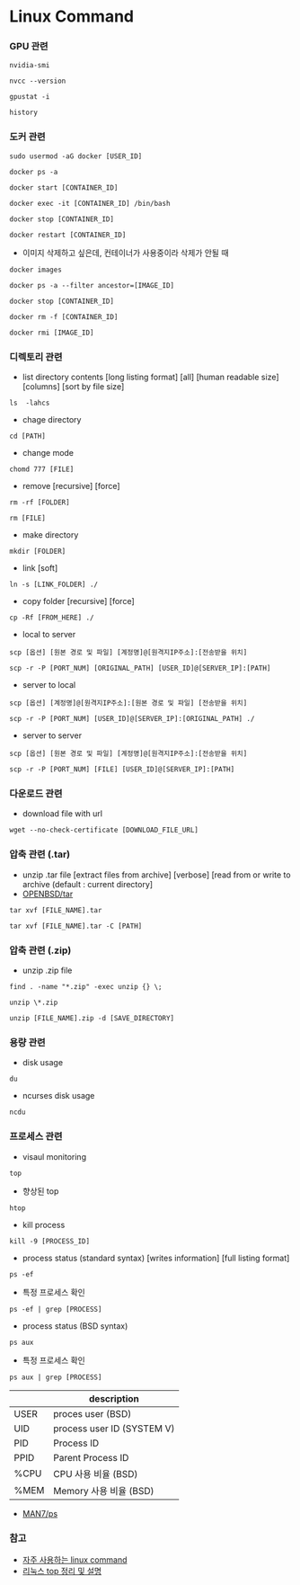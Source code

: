 # Linux Command

### GPU 관련
```
nvidia-smi
```

```
nvcc --version
```

```
gpustat -i
```

```
history
```

### 도커 관련
```
sudo usermod -aG docker [USER_ID]
```

```
docker ps -a
```

```
docker start [CONTAINER_ID]
```

```
docker exec -it [CONTAINER_ID] /bin/bash
```

```
docker stop [CONTAINER_ID]
```

```
docker restart [CONTAINER_ID]
```

- 이미지 삭제하고 싶은데, 컨테이너가 사용중이라 삭제가 안될 때
```
docker images
```
```
docker ps -a --filter ancestor=[IMAGE_ID]
```
```
docker stop [CONTAINER_ID]
```
```
docker rm -f [CONTAINER_ID]
```
```
docker rmi [IMAGE_ID]
```

### 디렉토리 관련
- list directory contents [long listing format] [all] [human readable size] [columns] [sort by file size]
```
ls  -lahcs
```

- chage directory
```
cd [PATH]
```

- change mode
```
chomd 777 [FILE]
```

- remove [recursive] [force]
```
rm -rf [FOLDER]
```

```
rm [FILE]
```

- make directory
```
mkdir [FOLDER]
```

- link [soft]
```
ln -s [LINK_FOLDER] ./
```

- copy folder [recursive] [force]
```
cp -Rf [FROM_HERE] ./
```

- local to server
```
scp [옵션] [원본 경로 및 파일] [계정명]@[원격지IP주소]:[전송받을 위치] 
```
```
scp -r -P [PORT_NUM] [ORIGINAL_PATH] [USER_ID]@[SERVER_IP]:[PATH]
```

- server to local
```
scp [옵션] [계정명]@[원격지IP주소]:[원본 경로 및 파일] [전송받을 위치]
```
```
scp -r -P [PORT_NUM] [USER_ID]@[SERVER_IP]:[ORIGINAL_PATH] ./
```
- server to server
```
scp [옵션] [원본 경로 및 파일] [계정명]@[원격지IP주소]:[전송받을 위치]
```
```
scp -r -P [PORT_NUM] [FILE] [USER_ID]@[SERVER_IP]:[PATH]
```

### 다운로드 관련
- download file with url
```
wget --no-check-certificate [DOWNLOAD_FILE_URL]
```

### 압축 관련 (.tar)

- unzip .tar file [extract files from archive] [verbose] [read from or write to archive (default : current directory]
- [OPENBSD/tar](http://man.openbsd.org/tar)
```
tar xvf [FILE_NAME].tar
```
```
tar xvf [FILE_NAME].tar -C [PATH]
```

### 압축 관련 (.zip)

- unzip .zip file
```
find . -name "*.zip" -exec unzip {} \;
```
```
unzip \*.zip
```
```
unzip [FILE_NAME].zip -d [SAVE_DIRECTORY]
```

### 용량 관련
- disk usage
```
du
```

- ncurses disk usage
```
ncdu
```


### 프로세스 관련
- visaul monitoring
```
top
```

- 향상된 top
```
htop
```

- kill process
```
kill -9 [PROCESS_ID]
```

- process status (standard syntax) [writes information] [full listing format] 
```
ps -ef
```
- 특정 프로세스 확인 
```
ps -ef | grep [PROCESS]
```
- process status (BSD syntax)
```
ps aux
```
- 특정 프로세스 확인 
```
ps aux | grep [PROCESS]
```

|  | description |
| --- | --- |
| USER | proces user (BSD) |
| UID | process user ID (SYSTEM V) | 
| PID | Process ID |
| PPID | Parent Process ID |
| %CPU | CPU 사용 비율 (BSD) |
| %MEM | Memory 사용 비율 (BSD) |

- [MAN7/ps](https://man7.org/linux/man-pages/man1/ps.1.html)



### 참고
- [자주 사용하는 linux command](https://koos808.tistory.com/89)
- [리눅스 top 정리 및 설명](https://zzsza.github.io/development/2018/07/18/linux-top/)
